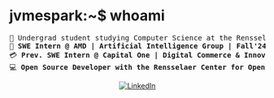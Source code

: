 # jvmespark:~$ whoami

<pre>
&#128214; Undergrad student studying Computer Science at the Rensselaer Polytechnic Institute (RPI)
&#128190; <b>SWE Intern @ AMD | Artificial Intelligence Group | Fall'24</b>  
&#128179; <b>Prev. SWE Intern @ Capital One | Digital Commerce & Innovation | Summer'24</b>  
&#128187; <b>Open Source Developer with the Rensselaer Center for Open Source (RCOS)</b>
</pre>

<p align="center">
	<a href="https://www.linkedin.com/in/jvmespark/"><img src="https://img.shields.io/badge/linkedin-%230077B5.svg?style=for-the-badge&logo=linkedin&logoColor=white" alt="LinkedIn"/></a>
	<!--<a href="https://jvmespark.github.io/"><img src="https://img.shields.io/badge/github-%23121011.svg?style=for-the-badge&logo=github&logoColor=white" alt="GitHub"/></a>!-->
     <!--<a href="https://www.youtube.com/@loomydev"><img src="https://img.shields.io/badge/YouTube-%23FF0000.svg?style=for-the-badge&logo=YouTube&logoColor=white" alt="YouTube"/></a>/-->
	<!--https://gist.github.com/oliveratgithub/0bf11a9aff0d6da7b46f1490f86a71eb/-->

